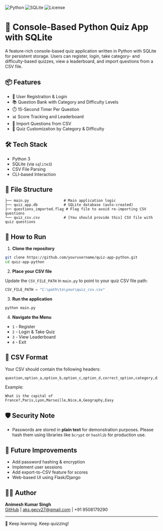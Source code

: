 ![Python](https://img.shields.io/badge/Python-3.x-blue.svg)
![SQLite](https://img.shields.io/badge/Database-SQLite-lightgrey.svg)
![License](https://img.shields.io/badge/License-MIT-green.svg)


# 🧠 Console-Based Python Quiz App with SQLite

A feature-rich console-based quiz application written in Python with SQLite for persistent storage. Users can register, login, take category- and difficulty-based quizzes, view a leaderboard, and import questions from a CSV file.

## 📦 Features

- 📝 User Registration & Login
- 📚 Question Bank with Category and Difficulty Levels
- ⏱️ 15-Second Timer Per Question
- 📊 Score Tracking and Leaderboard
- 📂 Import Questions from CSV
- 🧠 Quiz Customization by Category & Difficulty

## 🛠️ Tech Stack

- Python 3
- SQLite (via `sqlite3`)
- CSV File Parsing
- CLI-based Interaction

## 📂 File Structure

```plaintext
├── main.py                # Main application logic
├── quiz_app.db            # SQLite database (auto-created)
├── questions_imported.flag # Flag file to avoid re-importing CSV questions
└── quiz_csv.csv           # [You should provide this] CSV file with quiz questions
```

## 🧪 How to Run

1. **Clone the repository**

```bash
git clone https://github.com/yourusername/quiz-app-python.git
cd quiz-app-python
```

2. **Place your CSV file**

Update the `CSV_FILE_PATH` in `main.py` to point to your quiz CSV file path:

```python
CSV_FILE_PATH = "C:\path\to\your\quiz_csv.csv"
```

3. **Run the application**

```bash
python main.py
```

4. **Navigate the Menu**

- `1` - Register
- `2` - Login & Take Quiz
- `3` - View Leaderboard
- `4` - Exit

## 📄 CSV Format

Your CSV should contain the following headers:

```csv
question,option_a,option_b,option_c,option_d,correct_option,category,difficulty
```

Example:

```csv
What is the capital of France?,Paris,Lyon,Marseille,Nice,A,Geography,Easy
```

## 🛡️ Security Note

- Passwords are stored in **plain text** for demonstration purposes. Please hash them using libraries like `bcrypt` or `hashlib` for production use.

## 🚀 Future Improvements

- Add password hashing & encryption
- Implement user sessions
- Add export-to-CSV feature for scores
- Web-based UI using Flask/Django

## 🧑‍💻 Author

**Animesh Kumar Singh**  
[GitHub](https://github.com/animesh713331) | aks.gecv27@gmail.com | +91 9508179290

---

🧠 Keep learning. Keep quizzing!
